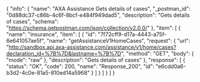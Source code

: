 {
  "info": {
    "name": "AXA Assistance Gets details of cases",
    "_postman_id": "0d88dc37-c86b-4c6f-8bcf-e484f949dad5",
    "description": "Gets details of cases",
    "schema": "https://schema.getpostman.com/json/collection/v2.0.0/"
  },
  "item": [
    {
      "name": "insurance",
      "item": [
        {
          "id": "7f72cff9-d17a-4443-a75f-6e641057ae5f",
          "name": "getAssistanceV1HomeCases",
          "request": {
            "url": "http://sandbox.api.axa-assistance.com/assistance/v1/home/cases?declaration_id=%7B%7D&lastname=%7B%7D",
            "method": "GET",
            "body": {
              "mode": "raw"
            },
            "description": "Gets details of cases"
          },
          "response": [
            {
              "status": "OK",
              "code": 200,
              "name": "Response_200",
              "id": "e6cdd0a6-b3d2-4c0e-81a5-810ed14a5968"
            }
          ]
        }
      ]
    }
  ]
}
